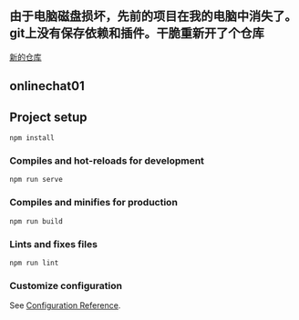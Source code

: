 ## 由于电脑磁盘损坏，先前的项目在我的电脑中消失了。git上没有保存依赖和插件。干脆重新开了个仓库
[新的仓库](https://github.com/LchCangHai/onlineChat02 "onlineChat02")



## onlinechat01

## Project setup
```
npm install
```

### Compiles and hot-reloads for development
```
npm run serve
```

### Compiles and minifies for production
```
npm run build
```

### Lints and fixes files
```
npm run lint
```

### Customize configuration
See [Configuration Reference](https://cli.vuejs.org/config/).
